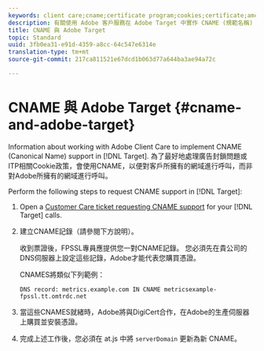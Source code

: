```yaml
---
keywords: client care;cname;certificate program;cookies;certificate;amc;adobe受管理證書
description: 有關使用 Adobe 客戶服務在 Adobe Target 中實作 CNAME (規範名稱) 支援的資訊。
title: CNAME 與 Adobe Target
topic: Standard
uuid: 3fb0ea31-e91d-4359-a8cc-64c547e6314e
translation-type: tm+mt
source-git-commit: 217ca811521e67dcd1b063d77a644ba3ae94a72c

---
```



# CNAME 與 Adobe Target {#cname-and-adobe-target}

Information about working with Adobe Client Care to implement CNAME (Canonical Name) support in [!DNL Target]. 為了最好地處理廣告封鎖問題或ITP相關Cookie政策，會使用CNAME，以便對客戶所擁有的網域進行呼叫，而非對Adobe所擁有的網域進行呼叫。

Perform the following steps to request CNAME support in [!DNL Target]:

1. Open a [Customer Care ticket requesting CNAME support](/help/cmp-resources-and-contact-information.md#reference_ACA3391A00EF467B87930A450050077C) for your [!DNL Target] calls.

1. 建立CNAME記錄（請參閱下方說明）。

   收到票證後，FPSSL專員應提供您一對CNAME記錄。 您必須先在貴公司的DNS伺服器上設定這些記錄，Adobe才能代表您購買憑證。

   CNAMES將類似下列範例：

   `DNS record: metrics.example.com IN CNAME metricsexample-fpssl.tt.omtrdc.net`

1. 當這些CNAMES就緒時，Adobe將與DigiCert合作，在Adobe的生產伺服器上購買並安裝憑證。

1. 完成上述工作後，您必須在 at.js 中將 `serverDomain` 更新為新 CNAME。
